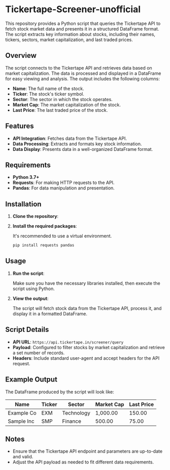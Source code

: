 # Tickertape-Screener-unofficial

This repository provides a Python script that queries the Tickertape API to fetch stock market data and presents it in a structured DataFrame format. The script extracts key information about stocks, including their names, tickers, sectors, market capitalization, and last traded prices.

## Overview

The script connects to the Tickertape API and retrieves data based on market capitalization. The data is processed and displayed in a DataFrame for easy viewing and analysis. The output includes the following columns:

- **Name**: The full name of the stock.
- **Ticker**: The stock's ticker symbol.
- **Sector**: The sector in which the stock operates.
- **Market Cap**: The market capitalization of the stock.
- **Last Price**: The last traded price of the stock.

## Features

- **API Integration**: Fetches data from the Tickertape API.
- **Data Processing**: Extracts and formats key stock information.
- **Data Display**: Presents data in a well-organized DataFrame format.

## Requirements

- **Python 3.7+**
- **Requests**: For making HTTP requests to the API.
- **Pandas**: For data manipulation and presentation.

## Installation

1. **Clone the repository**:


2. **Install the required packages**:

   It's recommended to use a virtual environment.

   ```bash
   pip install requests pandas
   ```

## Usage

1. **Run the script**:

   Make sure you have the necessary libraries installed, then execute the script using Python.

2. **View the output**:

   The script will fetch stock data from the Tickertape API, process it, and display it in a formatted DataFrame.

## Script Details

- **API URL**: `https://api.tickertape.in/screener/query`
- **Payload**: Configured to filter stocks by market capitalization and retrieve a set number of records.
- **Headers**: Include standard user-agent and accept headers for the API request.

## Example Output

The DataFrame produced by the script will look like:

| Name       | Ticker | Sector       | Market Cap | Last Price |
|------------|--------|--------------|------------|------------|
| Example Co | EXM    | Technology   | 1,000.00   | 150.00     |
| Sample Inc | SMP    | Finance      | 500.00     | 75.00      |

## Notes

- Ensure that the Tickertape API endpoint and parameters are up-to-date and valid.
- Adjust the API payload as needed to fit different data requirements.

